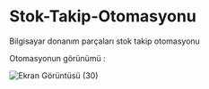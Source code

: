 # Stok-Takip-Otomasyonu
Bilgisayar donanım parçaları stok takip otomasyonu

Otomasyonun görünümü : 


![Ekran Görüntüsü (30)](https://user-images.githubusercontent.com/71966913/165738388-a7266356-08fc-4611-a9c8-50db7da0e17c.png)
